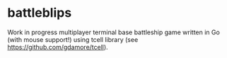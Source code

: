 # battleblips
Work in progress multiplayer terminal base battleship game written in Go (with mouse support!) using tcell library (see https://github.com/gdamore/tcell).
